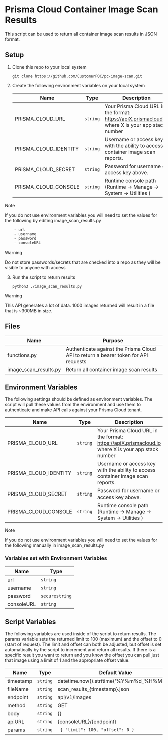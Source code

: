 # Prisma Cloud Container Image Scan Results

This script can be used to return all container image scan results in JSON format.

## Setup

1. Clone this repo to your local system

    ```shell
    git clone https://github.com/CustomerPOC/pc-image-scan.git
    ```

2. Create the following environment variables on your local system

    | Name | Type | Description |
    |------|------|-------------|
    | PRISMA_CLOUD_URL | `string` | Your Prisma Cloud URL in the format: https://apiX.prismacloud.io where X is your app stack number
    | PRISMA_CLOUD_IDENTITY | `string` | Username or access key with the ability to access container image scan reports.
    | PRISMA_CLOUD_SECRET | `string` | Password for username or access key above.
    | PRISMA_CLOUD_CONSOLE | `string` | Runtime console path (Runtime -> Manage -> System -> Utilities )

> [!NOTE]
> If you do not use environment variables you will need to set the values for the following
> by editing image_scan_results.py

        - url 
        - username 
        - password  
        - consoleURL 
 

> [!WARNING]
> Do not store passwords/secrets that are checked into a repo as they will be visible to anyone with access


3. Run the script to return results

    ```shell
    python3 ./image_scan_results.py
    ```

> [!WARNING]
> This API generates a lot of data. 1000 images returned will result in a file that is ~300MB in size. 


## Files

 | Name | Purpose | 
 |------|------|
 | functions.py | Authenticate against the Prisma Cloud API to return a bearer token for API requests | 
 | image_scan_results.py | Return all container image scan results |
 

## Environment Variables

The following settings should be defined as environment variables. The script will pull these values from the environment and 
use them to authenticate and make API calls against your Prisma Cloud tenant.

 | Name | Type | Description |
 |------|------|-------------|
 | PRISMA_CLOUD_URL | `string` | Your Prisma Cloud URL in the format: https://apiX.prismacloud.io where X is your app stack number
 | PRISMA_CLOUD_IDENTITY | `string` | Username or access key with the ability to access container image scan reports.
 | PRISMA_CLOUD_SECRET | `string` | Password for username or access key above.
 | PRISMA_CLOUD_CONSOLE | `string` | Runtime console path (Runtime -> Manage -> System -> Utilities )


> [!NOTE]
> If you do not use environment variables you will need to set the values for the following manually
> in image_scan_results.py

### Variables set with Environment Variables

 | Name | Type | 
 |------|------|
 | url | `string` | 
 | username | `string` |
 | password | `securestring`  |
 | consoleURL | `string` |





## Script Variables

The following variables are used inside of the script to return results. The params variable sets the returned limit to 100 (maximum) and the offset to 0 (start of request). The limit and offset can both be adjusted, but offset is set automatically by the script to increment and return all results. If there is a specific result you want to return and you know the offset you can pull just that image using a limit of 1 and the appropriate offset value.


 | Name | Type | Default Value |
 |------|------|-------------|
 | timestamp | `string` | datetime.now().strftime('%Y%m%d_%H%M%S')
 | fileName | `string` | scan_results_{timestamp}.json
 | endpoint | `string` | api/v1/images
 | method | `string` | GET
 | body | `string` | {}
 | apiURL | `string` | {consoleURL}/{endpoint}
 | params | `string` | ``` { "limit": 100, "offset": 0 }```


